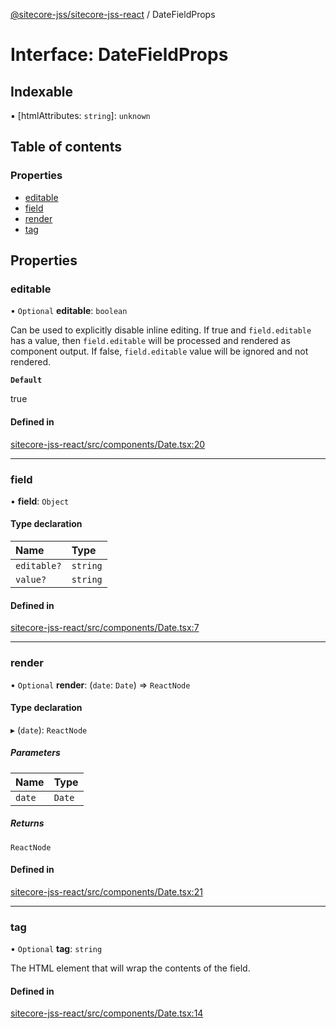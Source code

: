 [@sitecore-jss/sitecore-jss-react](../README.md) / DateFieldProps

# Interface: DateFieldProps

## Indexable

▪ [htmlAttributes: `string`]: `unknown`

## Table of contents

### Properties

- [editable](DateFieldProps.md#editable)
- [field](DateFieldProps.md#field)
- [render](DateFieldProps.md#render)
- [tag](DateFieldProps.md#tag)

## Properties

### editable

• `Optional` **editable**: `boolean`

Can be used to explicitly disable inline editing.
If true and `field.editable` has a value, then `field.editable` will be processed and rendered as component output. If false, `field.editable` value will be ignored and not rendered.

**`Default`**

true

#### Defined in

[sitecore-jss-react/src/components/Date.tsx:20](https://github.com/Sitecore/jss/blob/0b8b1fca9/packages/sitecore-jss-react/src/components/Date.tsx#L20)

---

### field

• **field**: `Object`

#### Type declaration

| Name        | Type     |
| :---------- | :------- |
| `editable?` | `string` |
| `value?`    | `string` |

#### Defined in

[sitecore-jss-react/src/components/Date.tsx:7](https://github.com/Sitecore/jss/blob/0b8b1fca9/packages/sitecore-jss-react/src/components/Date.tsx#L7)

---

### render

• `Optional` **render**: (`date`: `Date`) => `ReactNode`

#### Type declaration

▸ (`date`): `ReactNode`

##### Parameters

| Name   | Type   |
| :----- | :----- |
| `date` | `Date` |

##### Returns

`ReactNode`

#### Defined in

[sitecore-jss-react/src/components/Date.tsx:21](https://github.com/Sitecore/jss/blob/0b8b1fca9/packages/sitecore-jss-react/src/components/Date.tsx#L21)

---

### tag

• `Optional` **tag**: `string`

The HTML element that will wrap the contents of the field.

#### Defined in

[sitecore-jss-react/src/components/Date.tsx:14](https://github.com/Sitecore/jss/blob/0b8b1fca9/packages/sitecore-jss-react/src/components/Date.tsx#L14)
